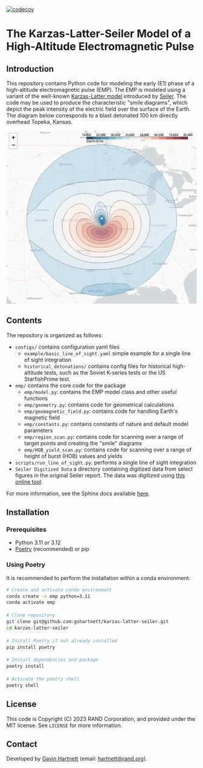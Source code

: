 [![codecov](https://codecov.io/gh/gshartnett/karzas-latter-seiler/branch/main/graph/badge.svg)](https://codecov.io/gh/gshartnett/karzas-latter-seiler)

# The Karzas-Latter-Seiler Model of a High-Altitude Electromagnetic Pulse

## Introduction
This repository contains Python code for modeling the early (E1) phase of a high-altitude electromagnetic pulse (EMP). The EMP is modeled using a variant of the well-known [Karzas-Latter model](https://journals.aps.org/pr/abstract/10.1103/PhysRev.137.B1369) introduced by [Seiler](https://apps.dtic.mil/sti/citations/ADA009208). The code may be used to produce the characteristic "smile diagrams", which depict the peak intensity of the electric field over the surface of the Earth. The diagram below corresponds to a blast detonated 100 km directly overhead Topeka, Kansas.

<img src="Topeka_smile.png" alt="Topeka" width="1000"/>

## Contents
The repository is organized as follows:
- `configs/` contains configuration yaml files
    - `example/basic_line_of_sight.yaml` simple example for a single line of sight integration
    - `historical_detonations/` contains config files for historical high-altitude tests, such as the Soviet K-series tests or the US StarfishPrime test.
- `emp/` contains the core code for the package
    - `emp/model.py`: contains the EMP model class and other useful functions
    - `emp/geometry.py`: contains code for geometrical calculations
    - `emp/geomagnetic_field.py`: contains code for handling Earth's magnetic field
    - `emp/constants.py`: contains constants of nature and default model parameters
    - `emp/region_scan.py`: contains code for scanning over a range of target points and creating the "smile" diagrams
    - `emp/HOB_yield_scan.py`: contains code for scanning over a range of height of burst (HOB) values and yields
- `scripts/run_line_of_sight.py`: performs a single line of sight integration
- `Seiler Digitized Data` a directory containing digitized data from select figures in the original Seiler report. The data was digitized using [this online tool](https://apps.automeris.io/wpd/).

For more information, see the Sphinx docs available [here](https://gshartnett.github.io/karzas-latter-seiler/).

## Installation

### Prerequisites
- Python 3.11 or 3.12
- [Poetry](https://python-poetry.org/) (recommended) or pip

### Using Poetry
It is recommended to perform the installation within a conda environment:

```bash
# Create and activate conda environment
conda create -n emp python=3.11
conda activate emp

# Clone repository
git clone git@github.com:gshartnett/karzas-latter-seiler.git
cd karzas-latter-seiler

# Install Poetry if not already installed
pip install poetry

# Install dependencies and package
poetry install

# Activate the poetry shell
poetry shell
```

## License
This code is Copyright (C) 2023 RAND Corporation, and provided under the MIT license. See `LICENSE` for more information.

## Contact
Developed by [Gavin Hartnett](https://gshartnett.github.io/) (email: hartnett@rand.org).
